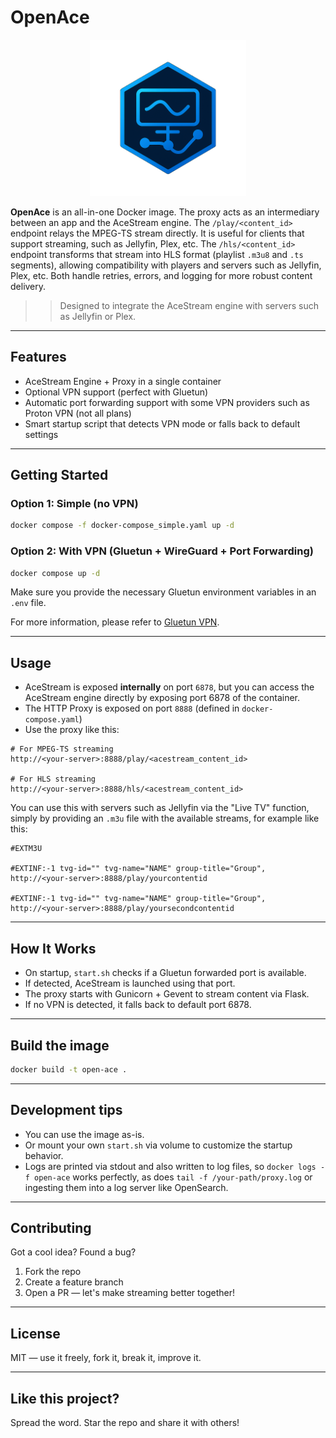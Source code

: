 # OpenAce

<p align="center">
  <img src="images/logo.png" alt="Logo" width="250"/>
</p>

**OpenAce** is an all-in-one Docker image. The proxy acts as an intermediary between an app and the AceStream engine. The `/play/<content_id>` endpoint relays the MPEG-TS stream directly. It is useful for clients that support streaming, such as Jellyfin, Plex, etc. The `/hls/<content_id>` endpoint transforms that stream into HLS format (playlist `.m3u8` and `.ts` segments), allowing compatibility with players and servers such as Jellyfin, Plex, etc. Both handle retries, errors, and logging for more robust content delivery.

> > Designed to integrate the AceStream engine with servers such as Jellyfin or Plex.

---

## Features

- AceStream Engine + Proxy in a single container
- Optional VPN support (perfect with Gluetun)
- Automatic port forwarding support with some VPN providers such as Proton VPN (not all plans)
- Smart startup script that detects VPN mode or falls back to default settings

---

## Getting Started

### Option 1: Simple (no VPN)

```bash
docker compose -f docker-compose_simple.yaml up -d
```

### Option 2: With VPN (Gluetun + WireGuard + Port Forwarding)

```bash
docker compose up -d
```

Make sure you provide the necessary Gluetun environment variables in an `.env` file.

For more information, please refer to [Gluetun VPN](https://github.com/qdm12/gluetun).

---

## Usage

- AceStream is exposed **internally** on port `6878`, but you can access the
  AceStream engine directly by exposing port 6878 of the container.
- The HTTP Proxy is exposed on port `8888` (defined in `docker-compose.yaml`)
- Use the proxy like this:

```
# For MPEG-TS streaming
http://<your-server>:8888/play/<acestream_content_id>

# For HLS streaming
http://<your-server>:8888/hls/<acestream_content_id>
```

You can use this with servers such as Jellyfin via the "Live TV" function, simply by providing an `.m3u` file with the available streams, for example like this:

```
#EXTM3U

#EXTINF:-1 tvg-id="" tvg-name="NAME" group-title="Group",
http://<your-server>:8888/play/yourcontentid

#EXTINF:-1 tvg-id="" tvg-name="NAME" group-title="Group",
http://<your-server>:8888/play/yoursecondcontentid
```

---

## How It Works

- On startup, `start.sh` checks if a Gluetun forwarded port is available.
- If detected, AceStream is launched using that port.
- The proxy starts with Gunicorn + Gevent to stream content via Flask.
- If no VPN is detected, it falls back to default port 6878.

---

## Build the image

```bash
docker build -t open-ace .
```

---

## Development tips

- You can use the image as-is.
- Or mount your own `start.sh` via volume to customize the startup behavior.
- Logs are printed via stdout and also written to log files, so `docker logs -f open-ace` works perfectly, as does `tail -f /your-path/proxy.log` or ingesting them into a log server like OpenSearch.

---

## Contributing

Got a cool idea? Found a bug?

1. Fork the repo
2. Create a feature branch
3. Open a PR — let's make streaming better together!

---

## License

MIT — use it freely, fork it, break it, improve it.

---

## Like this project?

Spread the word. Star the repo and share it with others!
